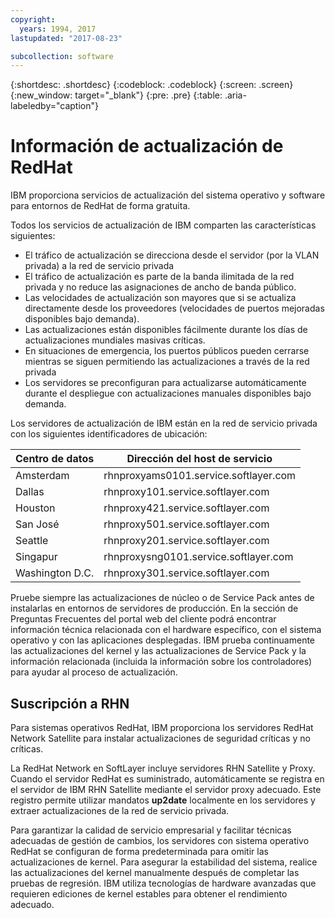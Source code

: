 ```yaml
---
copyright:
  years: 1994, 2017
lastupdated: "2017-08-23"

subcollection: software
---
```


{:shortdesc: .shortdesc}
{:codeblock: .codeblock}
{:screen: .screen}
{:new_window: target="_blank"}
{:pre: .pre}
{:table: .aria-labeledby="caption"}



# Información de actualización de RedHat

IBM proporciona servicios de actualización del sistema operativo y software para entornos de RedHat de forma gratuita.

Todos los servicios de actualización de IBM comparten las características siguientes:
* El tráfico de actualización se direcciona desde el servidor (por la VLAN privada) a la red de servicio privada
* El tráfico de actualización es parte de la banda ilimitada de la red privada y no reduce las asignaciones de ancho de banda público.
* Las velocidades de actualización son mayores que si se actualiza directamente desde los proveedores (velocidades de puertos mejoradas disponibles bajo demanda).
* Las actualizaciones están disponibles fácilmente durante los días de actualizaciones mundiales masivas críticas.
* En situaciones de emergencia, los puertos públicos pueden cerrarse mientras se siguen permitiendo las actualizaciones a través de la red privada
* Los servidores se preconfiguran para actualizarse automáticamente durante el despliegue con actualizaciones manuales disponibles bajo demanda.

Los servidores de actualización de IBM están en la red de servicio privada con los siguientes identificadores de ubicación:

|Centro de datos|Dirección del host de servicio|
|---|---|
|Amsterdam|rhnproxyams0101.service.softlayer.com|
|Dallas|rhnproxy101.service.softlayer.com|
|Houston|rhnproxy421.service.softlayer.com|
|San José|rhnproxy501.service.softlayer.com|
|Seattle|rhnproxy201.service.softlayer.com|
|Singapur|rhnproxysng0101.service.softlayer.com|
|Washington D.C.|rhnproxy301.service.softlayer.com|

Pruebe siempre las actualizaciones de núcleo o de Service Pack antes de instalarlas en entornos de servidores de producción. En la sección de Preguntas Frecuentes del portal web del cliente podrá encontrar información técnica relacionada con el hardware específico, con el sistema operativo y con las aplicaciones desplegadas. IBM prueba continuamente las actualizaciones del kernel y las actualizaciones de Service Pack y la información relacionada (incluida la información sobre los controladores) para ayudar al proceso de actualización.

## Suscripción a RHN

Para sistemas operativos RedHat, IBM proporciona los servidores RedHat Network Satellite para instalar actualizaciones de seguridad críticas y no críticas.

La RedHat Network en SoftLayer incluye servidores RHN Satellite y Proxy. Cuando el servidor RedHat es suministrado, automáticamente se registra en el servidor de IBM RHN Satellite mediante el servidor proxy adecuado. Este registro permite utilizar mandatos **up2date** localmente en los servidores y extraer actualizaciones de la red de servicio privada.

Para garantizar la calidad de servicio empresarial y facilitar técnicas adecuadas de gestión de cambios, los servidores con sistema operativo RedHat se configuran de forma predeterminada para omitir las actualizaciones de kernel. Para asegurar la estabilidad del sistema, realice las actualizaciones del kernel manualmente después de completar las pruebas de regresión. IBM utiliza tecnologías de hardware avanzadas que requieren ediciones de kernel estables para obtener el rendimiento adecuado.
